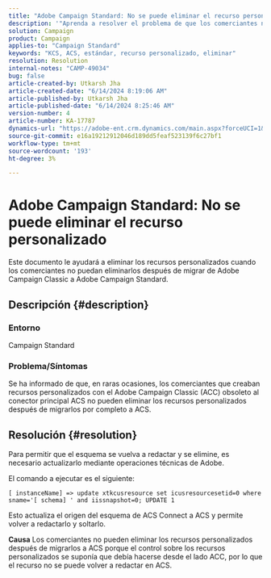 ```yaml
---
title: "Adobe Campaign Standard: No se puede eliminar el recurso personalizado"
description: '"Aprenda a resolver el problema de que los comerciantes no pueden eliminar los recursos personalizados después de migrar de Adobe Campaign Classic a Adobe Campaign Standard".'
solution: Campaign
product: Campaign
applies-to: "Campaign Standard"
keywords: "KCS, ACS, estándar, recurso personalizado, eliminar"
resolution: Resolution
internal-notes: "CAMP-49034"
bug: false
article-created-by: Utkarsh Jha
article-created-date: "6/14/2024 8:19:06 AM"
article-published-by: Utkarsh Jha
article-published-date: "6/14/2024 8:25:46 AM"
version-number: 4
article-number: KA-17787
dynamics-url: "https://adobe-ent.crm.dynamics.com/main.aspx?forceUCI=1&pagetype=entityrecord&etn=knowledgearticle&id=7b1e80c2-262a-ef11-840a-000d3a5a67ba"
source-git-commit: e16a19212912046d189dd5feaf523139f6c27bf1
workflow-type: tm+mt
source-wordcount: '193'
ht-degree: 3%

---
```


# Adobe Campaign Standard: No se puede eliminar el recurso personalizado


Este documento le ayudará a eliminar los recursos personalizados cuando los comerciantes no puedan eliminarlos después de migrar de Adobe Campaign Classic a Adobe Campaign Standard.

## Descripción {#description}


### <b>Entorno</b>

Campaign Standard



### <b>Problema/Síntomas</b>

Se ha informado de que, en raras ocasiones, los comerciantes que creaban recursos personalizados con el Adobe Campaign Classic (ACC) obsoleto al conector principal ACS no pueden eliminar los recursos personalizados después de migrarlos por completo a ACS.


## Resolución {#resolution}


Para permitir que el esquema se vuelva a redactar y se elimine, es necesario actualizarlo mediante operaciones técnicas de Adobe.

El comando a ejecutar es el siguiente:

`[ instanceName] => update xtkcusresource set icusresourcesetid=0 where sname='[ schema] ' and iissnapshot=0; UPDATE 1`

Esto actualiza el origen del esquema de ACS Connect a ACS y permite volver a redactarlo y soltarlo.


<b>Causa</b>
Los comerciantes no pueden eliminar los recursos personalizados después de migrarlos a ACS porque el control sobre los recursos personalizados se suponía que debía hacerse desde el lado ACC, por lo que el recurso no se puede volver a redactar en ACS.
